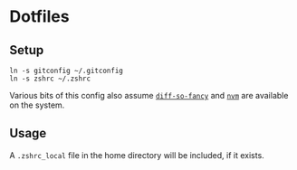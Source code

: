 # Dotfiles

## Setup

```
ln -s gitconfig ~/.gitconfig
ln -s zshrc ~/.zshrc
```

Various bits of this config also assume [`diff-so-fancy`](https://github.com/so-fancy/diff-so-fancy) and [`nvm`](https://github.com/nvm-sh/nvm) are available on the system.

## Usage

A `.zshrc_local` file in the home directory will be included, if it exists.